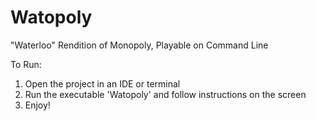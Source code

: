 # Watopoly
"Waterloo" Rendition of Monopoly, Playable on Command Line

To Run: 
1. Open the project in an IDE or terminal
2. Run the executable 'Watopoly' and follow instructions on the screen
3. Enjoy!

